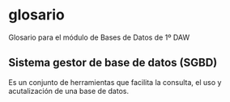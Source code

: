 # glosario
Glosario para el módulo de Bases de Datos de 1º DAW

## Sistema gestor de base de datos (SGBD)
Es un conjunto de herramientas que facilita la consulta, el uso y acutalización de una base de datos.  
